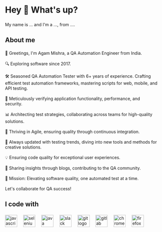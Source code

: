 <h1 align="left">Hey 👋 What's up?</h1>

###

<p align="left">My name is ... and I'm a ..., from ....</p>

###

<h2 align="left">About me</h2>

###

<p align="left">🌟 Greetings, I'm Agam Mishra, a QA Automation Engineer from India.<br><br>🔍 Exploring software since 2017.<br><br>🛠️ Seasoned QA Automation Tester with 6+ years of experience. Crafting efficient test automation frameworks, mastering scripts for web, mobile, and API testing.<br><br>🧩 Meticulously verifying application functionality, performance, and security.<br><br>📊 Architecting test strategies, collaborating across teams for high-quality solutions.<br><br>🚀 Thriving in Agile, ensuring quality through continuous integration.<br><br>🌟 Always updated with testing trends, diving into new tools and methods for creative solutions.<br><br>💡 Ensuring code quality for exceptional user experiences.<br><br>📝 Sharing insights through blogs, contributing to the QA community.<br><br>🎯 Mission: Elevating software quality, one automated test at a time.<br><br>Let's collaborate for QA success!</p>

###

<h2 align="left">I code with</h2>

###

<div align="left">
  <img src="https://cdn.jsdelivr.net/gh/devicons/devicon/icons/javascript/javascript-original.svg" height="40" alt="javascript logo"  />
  <img width="12" />
  <img src="https://cdn.jsdelivr.net/gh/devicons/devicon/icons/selenium/selenium-original.svg" height="40" alt="selenium logo"  />
  <img width="12" />
  <img src="https://cdn.jsdelivr.net/gh/devicons/devicon/icons/java/java-original.svg" height="40" alt="java logo"  />
  <img width="12" />
  <img src="https://cdn.jsdelivr.net/gh/devicons/devicon/icons/slack/slack-original.svg" height="40" alt="slack logo"  />
  <img width="12" />
  <img src="https://cdn.jsdelivr.net/gh/devicons/devicon/icons/git/git-original.svg" height="40" alt="git logo"  />
  <img width="12" />
  <img src="https://cdn.jsdelivr.net/gh/devicons/devicon/icons/gitlab/gitlab-original.svg" height="40" alt="gitlab logo"  />
  <img width="12" />
  <img src="https://cdn.jsdelivr.net/gh/devicons/devicon/icons/chrome/chrome-original.svg" height="40" alt="chrome logo"  />
  <img width="12" />
  <img src="https://cdn.jsdelivr.net/gh/devicons/devicon/icons/firefox/firefox-original.svg" height="40" alt="firefox logo"  />
</div>

###
